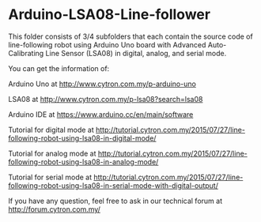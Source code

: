 # Arduino-LSA08-Line-follower
This folder consists of 3/4 subfolders that each contain the source code of line-following robot using Arduino Uno board with Advanced Auto-Calibrating Line Sensor (LSA08) in digital, analog, and serial mode.

You can get the information of:

Arduino Uno at http://www.cytron.com.my/p-arduino-uno

LSA08 at http://www.cytron.com.my/p-lsa08?search=lsa08

Arduino IDE at https://www.arduino.cc/en/main/software

Tutorial for digital mode at http://tutorial.cytron.com.my/2015/07/27/line-following-robot-using-lsa08-in-digital-mode/

Tutorial for analog mode at http://tutorial.cytron.com.my/2015/07/27/line-following-robot-using-lsa08-in-analog-mode/

Tutorial for serial mode at http://tutorial.cytron.com.my/2015/07/27/line-following-robot-using-lsa08-in-serial-mode-with-digital-output/

If you have any question, feel free to ask in our technical forum at http://forum.cytron.com.my/
